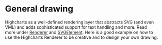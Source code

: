 # General drawing
Highcharts as a well-defined rendering layer that abstracts SVG (and even VML) and adds sophisticated support for text handling and more. Read more under [Renderer](https://api.highcharts.com/highcharts/Renderer) and [SVGElement](https://api.highcharts.com/highcharts/Element).
Here is a good example on how to use the Highcharts Renderer to be creative and to design your own drawing.
